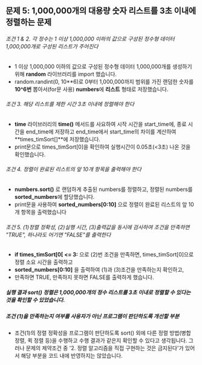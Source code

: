 ## 문제 5: 1,000,000개의 대용량 숫자 리스트를 3초 이내에 정렬하는 문제

###### 조건 1 & 2. 각 정수는 1 이상 1,000,000 이하의 값으로 구성된 정수형 데이터 1,000,000개로 구성된 리스트가 주어진다
- 1 이상 1,000,000 이하의 값으로 구성된 정수형 데이터 1,000,000개를 생성하기 위해 **random** 라이브러리를 import 했습니다.
- random.randint(0, 10**6)로 0부터 1,000,000까지 범위를 가진 랜덤한 숫자를 **10^6번** 뽑아서(for문 사용) **numbers**에 **리스트** 형태로 저장했습니다.
###### 조건 3. 해당 리스트를 제한 시간 3초 이내에 정렬해야 한다
- **time** 라이브러리의 **time()** 메서드를 사요하여 시작 시간을 start_time에, 종료 시간을 end_time에 저장하고 end_time에서 start_time의 차이를 계산하여 **times_timSort[]**에 저장했습니다.
- print문으로 times_timSort[0]을 확인하여 실행시간이 0.05초(<3초) 나온 것을 확인했습니다.
###### 조건 4. 정렬이 완료된 리스트의 앞 10개 항목을 출력해야 한다
- **numbers.sort()** 로 랜덤하게 추출된 numbers를 정렬하고, 정렬된 numbers를 **sorted_numbers**에 할당했습니다.
- print문을 사용하여 **sorted_numbers[0:10]** 으로 정렬이 완료된 리스트의 앞 10개 항목을 출력했습니다
###### 조건 5. (1)정렬 정확성, (2)실행 시간, (3)출력값을 동시에 검사하여 조건을 만족하면 "TRUE", 하나라도 어기면 "FALSE"를 출력한다
- **if times_timSort[0[ <= 3:** 으로 (2)번 조건을 만족하면, times_timSort[0]으로 정렬 소요 시간을 출력하고
- **sorted_numbers[0:10]** 을 출력하여 (1)과 (3)조건을 만족하는지 확인하고,
- 만족하면 TRUE, 만족하지 못하면 FALSE를 출력하게 했습니다.

##### 실행 결과 sort() 정렬은 1,000,000개의 정수 리스트를 3초 이내로 정렬할 수 있다는 것을 확인할 수 있었습니다.
##### 조건 (1)을 만족하는지 여부를 사용자가 아닌 프로그램이 판단하도록 개선할 부분
  - 조건(1)의 정렬 정확성을 프로그램이 판단하도록 sort() 외에 다른 정렬 방법(병합 정렬, 퀵 정렬 등)을 수행하고 수행 결과가 같은지 확인할 수 있다고 생각됩니다. 그러나 문제의 제약조건 중 '2. 정렬 알고리즘을 직접 구현하는 것은 금지된다'가 있어서 해당 부분을 코드 내에 반영하지는 않았습니다.
